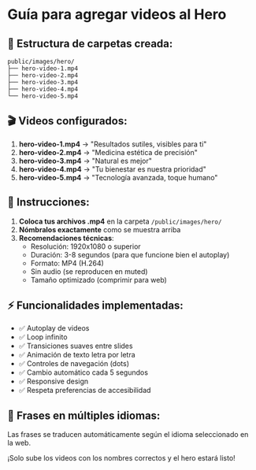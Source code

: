 # Guía para agregar videos al Hero

## 📁 Estructura de carpetas creada:

```
public/images/hero/
├── hero-video-1.mp4
├── hero-video-2.mp4
├── hero-video-3.mp4
├── hero-video-4.mp4
└── hero-video-5.mp4
```

## 🎬 Videos configurados:

1. **hero-video-1.mp4** → "Resultados sutiles, visibles para ti"
2. **hero-video-2.mp4** → "Medicina estética de precisión"
3. **hero-video-3.mp4** → "Natural es mejor"
4. **hero-video-4.mp4** → "Tu bienestar es nuestra prioridad"
5. **hero-video-5.mp4** → "Tecnología avanzada, toque humano"

## 📝 Instrucciones:

1. **Coloca tus archivos .mp4** en la carpeta `/public/images/hero/`
2. **Nómbralos exactamente** como se muestra arriba
3. **Recomendaciones técnicas**:
   - Resolución: 1920x1080 o superior
   - Duración: 3-8 segundos (para que funcione bien el autoplay)
   - Formato: MP4 (H.264)
   - Sin audio (se reproducen en muted)
   - Tamaño optimizado (comprimir para web)

## ⚡ Funcionalidades implementadas:

- ✅ Autoplay de videos
- ✅ Loop infinito
- ✅ Transiciones suaves entre slides
- ✅ Animación de texto letra por letra
- ✅ Controles de navegación (dots)
- ✅ Cambio automático cada 5 segundos
- ✅ Responsive design
- ✅ Respeta preferencias de accesibilidad

## 🎨 Frases en múltiples idiomas:

Las frases se traducen automáticamente según el idioma seleccionado en la web.

¡Solo sube los videos con los nombres correctos y el hero estará listo!